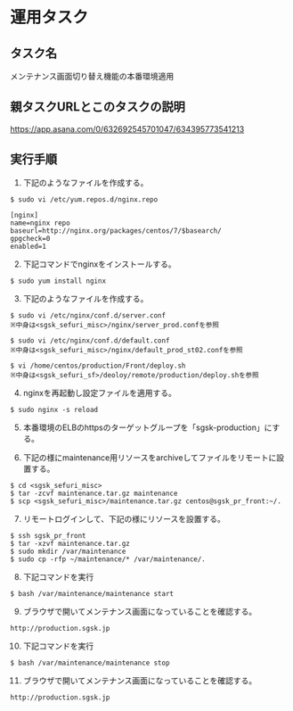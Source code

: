 # 運用タスク

## タスク名

メンテナンス画面切り替え機能の本番環境適用

## 親タスクURLとこのタスクの説明

https://app.asana.com/0/632692545701047/634395773541213

## 実行手順

1. 下記のようなファイルを作成する。
```
$ sudo vi /etc/yum.repos.d/nginx.repo
```
```
[nginx]
name=nginx repo
baseurl=http://nginx.org/packages/centos/7/$basearch/
gpgcheck=0
enabled=1
```
2. 下記コマンドでnginxをインストールする。
```
$ sudo yum install nginx
```

3. 下記のようなファイルを作成する。
```
$ sudo vi /etc/nginx/conf.d/server.conf
※中身は<sgsk_sefuri_misc>/nginx/server_prod.confを参照
```
```
$ sudo vi /etc/nginx/conf.d/default.conf
※中身は<sgsk_sefuri_misc>/nginx/default_prod_st02.confを参照
```
```
$ vi /home/centos/production/Front/deploy.sh
※中身は<sgsk_sefuri_sf>/deoloy/remote/production/deploy.shを参照
```

4. nginxを再起動し設定ファイルを適用する。
```
$ sudo nginx -s reload
```

5. 本番環境のELBのhttpsのターゲットグループを「sgsk-production」にする。

6. 下記の様にmaintenance用リソースをarchiveしてファイルをリモートに設置する。
```
$ cd <sgsk_sefuri_misc>
$ tar -zcvf maintenance.tar.gz maintenance
$ scp <sgsk_sefuri_misc>/maintenance.tar.gz centos@sgsk_pr_front:~/.
```

7. リモートログインして、下記の様にリソースを設置する。
```
$ ssh sgsk_pr_front
$ tar -xzvf maintenance.tar.gz
$ sudo mkdir /var/maintenance
$ sudo cp -rfp ~/maintenance/* /var/maintenance/.
```

8. 下記コマンドを実行
```
$ bash /var/maintenance/maintenance start
```

9. ブラウザで開いてメンテナンス画面になっていることを確認する。
```
http://production.sgsk.jp
```

10. 下記コマンドを実行
```
$ bash /var/maintenance/maintenance stop
```

11. ブラウザで開いてメンテナンス画面になっていることを確認する。
```
http://production.sgsk.jp
```
